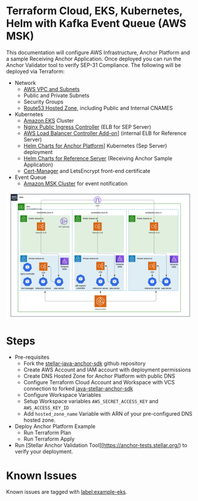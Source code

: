# Terraform Cloud, EKS, Kubernetes, Helm with Kafka Event Queue (AWS MSK)
This documentation will configure AWS Infrastructure, Anchor Platform and a sample Receiving Anchor Application. Once deployed you can run the Anchor Validator tool to verify SEP-31 Compliance. The following will be deployed via Terraform:
- Network
  - [AWS VPC and Subnets](terraform/vpc.tf)
  - Public and Private Subnets
  - Security Groups
  - [Route53 Hosted Zone](terraform/route53.tf), including Public and Internal CNAMES
- Kubernetes
  - [Amazon EKS](terraform/eks-cluster.tf) Cluster
  - [Nginx Public Ingress Controller](terraform/nginx-release.tf) (ELB for SEP Server)
  - [AWS Load Balancer Controller Add-on](terraform/internal-aws-lb-controller-release.tf_)] (internal ELB for Reference Server) 
  - [Helm Charts for Anchor Platform](terraform/anchor-platform-sep-server-release.tf)] Kubernetes (Sep Server) deployment
  - [Helm Charts for Reference Server](terraform/anchor-platform-reference-server-release.tf) (Receiving Anchor Sample Application) 
  - [Cert-Manager](terraform/anchor-platform-cert-manager.tf) and LetsEncrypt front-end certificate
- Event Queue
  - [Amazon MSK Cluster](terraform/kafka.tf) for event notification 

 ![AWS Architecture](images/aws.png)

# Steps
- Pre-requisites
   - Fork the [stellar-java-anchor-sdk](https://github.com/stellar/java-stellar-anchor-sdk_) github repository
   - Create AWS Account and IAM account with deployment permissions
   - Create DNS Hosted Zone for Anchor Platform with public DNS
   - Configure Terraform Cloud Account and Workspace with VCS connection to forked [java-stellar-anchor-sdk](https://github.com/stellar/java-stellar-anchor-sdk)
   - Configure Workspace Variables
    - Setup Workspace variables `AWS_SECRET_ACCESS_KEY` and `AWS_ACCESS_KEY_ID`
    - Add `hosted_zone_name` Variable with ARN of your pre-configured DNS hosted zone.
- Deploy Anchor Platform Example
   - Run Terraform Plan
   - Run Terraform Apply
- Run [Stellar Anchor Validation Tool][https://anchor-tests.stellar.org/) to verify your deployment.

# Known Issues
Known issues are tagged with [label:example-eks](https://github.com/orgs/stellar/projects/24/views/5?filterQuery=label%3A%22example-eks%22_).
